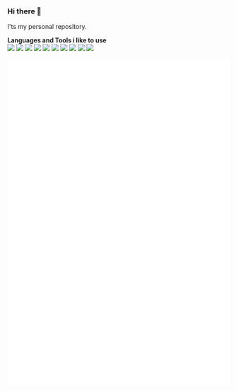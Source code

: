 ### Hi there 👋

I'ts my personal repository.

**Languages and Tools i like to use**  
<img src="https://img.icons8.com/color/48/000000/c-sharp-logo.png"/>
<img src="https://img.icons8.com/color/48/000000/mongodb.png"/>
<img src="https://img.icons8.com/color/48/000000/javascript.png"/>
<img src="https://img.icons8.com/color/48/000000/docker.png"/>
<img src="https://img.icons8.com/color/48/000000/visual-studio.png"/>
<img src="https://img.icons8.com/color/48/000000/git.png"/>
<img src="https://img.icons8.com/color/48/000000/microsoft-sql-server.png"/>
<img src="https://img.icons8.com/color/48/000000/postgreesql.png"/>
<img src="https://min.io/resources/img/logo/MINIO_wordmark.png"/>
<img src="https://cdn.icon-icons.com/icons2/2415/PNG/512/redis_plain_wordmark_logo_icon_146367.png"/>

![Metrics](/github-metrics.svg)

<!--
**W-Maxo/W-Maxo** is a ✨ _special_ ✨ repository because its `README.md` (this file) appears on your GitHub profile.

Here are some ideas to get you started:

- 🔭 I’m currently working on ...
- 🌱 I’m currently learning ...
- 👯 I’m looking to collaborate on ...
- 🤔 I’m looking for help with ...
- 💬 Ask me about ...
- 📫 How to reach me: ...
- 😄 Pronouns: ...
- ⚡ Fun fact: ...
-->
